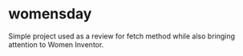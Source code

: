 # womensday
Simple project used as a review for fetch method while also bringing attention to Women Inventor. 
